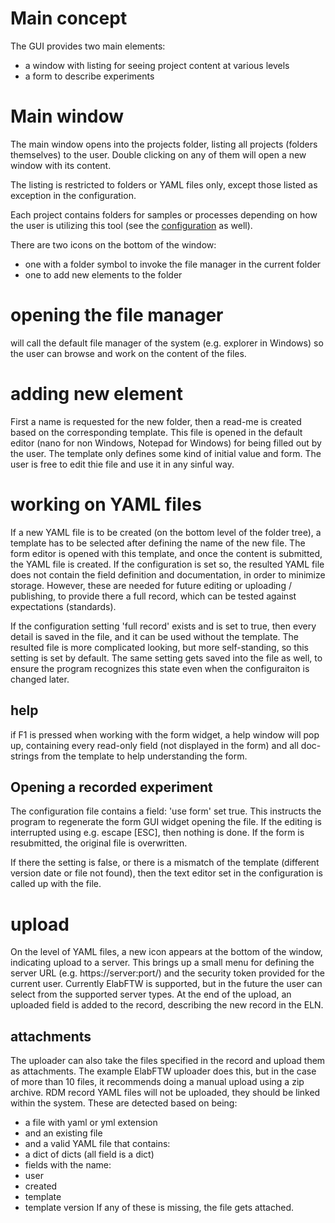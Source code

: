 # Main concept
The GUI provides two main elements:
- a window with listing for seeing project content at various levels
- a form to describe experiments

# Main window
The main window opens into the projects folder, listing all projects
(folders themselves) to the user. Double clicking on any of them will
open a new window with its content.

The listing is restricted to folders or YAML files only, except those
listed as exception in the configuration.

Each project contains folders for samples or processes depending on
how the user is utilizing this tool (see the [configuration](Configuration.md)
as well).

There are two icons on the bottom of the window:
- one with a folder symbol to invoke the file manager in the current folder
- one to add new elements to the folder

# opening the file manager
will call the default file manager of the system (e.g. explorer in Windows)
so the user can browse and work on the content of the files.

# adding new element
First a name is requested for the new folder, then a read-me is created
based on the corresponding template. This file is opened in the default editor
(nano for non Windows, Notepad for Windows) for being filled out by the user.
The template only defines some kind of initial value and form.
The user is free to edit thie file and use it in any sinful way.

# working on YAML files
If a new YAML file is to be created (on the bottom level of the folder tree),
a template has to be selected after defining the name of the new file.
The form editor is opened with this template, and once the content is
submitted, the YAML file is created.
If the configuration is set so, the resulted YAML file does not contain the
field definition and documentation, in order to minimize storage.
However, these are needed for future editing or uploading / publishing, to
provide there a full record, which can be tested against expectations (standards).

If the configuration setting 'full record' exists and is set to true,
then every detail is saved in the file, and it can be used without the template.
The resulted file is more complicated looking, but more self-standing, so this setting
is set by default.
The same setting gets saved into the file as well, to ensure the program recognizes
this state even when the configuraiton is changed later.

## help
if F1 is pressed when working with the form widget, a help window will pop up,
containing every read-only field (not displayed in the form) and all doc-strings
from the template to help understanding the form.

## Opening a recorded experiment
The configuration file contains a field: 'use form' set true. This instructs
the program to regenerate the form GUI widget opening the file. If the editing
is interrupted using e.g. escape [ESC], then nothing is done.
If the form is resubmitted, the original file is overwritten.

If there the setting is false, or there is a mismatch of the template
(different version date or file not found), then the text editor set in
the configuration is called up with the file.

# upload
On the level of YAML files, a new icon appears at the bottom of the window,
indicating upload to a server.
This brings up a small menu for defining the server URL (e.g. https://server:port/)
and the security token provided for the current user.
Currently ElabFTW is supported, but in the future the user can select
from the supported server types.
At the end of the upload, an uploaded field is added to the record,
describing the new record in the ELN.

## attachments
The uploader can also take the files specified in the record and upload
them as attachments. The example ElabFTW uploader does this, but in
the case of more than 10 files, it recommends doing a manual upload using
a zip archive.
RDM record YAML files will not be uploaded, they should be linked within the system.
These are detected based on being:
- a file with yaml or yml extension
- and an existing file
- and a valid YAML file that contains:
 - a dict of dicts (all field is a dict)
 - fields with the name:
  - user
  - created
  - template
  - template version
If any of these is missing, the file gets attached.
